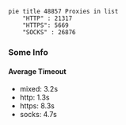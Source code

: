 
```mermaid
pie title 48857 Proxies in list
    "HTTP" : 21317
    "HTTPS": 5669
    "SOCKS" : 26876
```

### Some Info
#### Average Timeout

- mixed: 3.2s
- http: 1.3s
- https: 8.3s
- socks: 4.7s